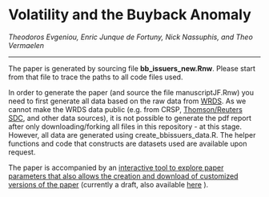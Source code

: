 # Volatility and the Buyback Anomaly
*Theodoros Evgeniou, Enric Junque de Fortuny, Nick Nassuphis, and Theo Vermaelen*

<hr>


The paper is generated by sourcing file **bb_issuers_new.Rnw**. Please start from that file to trace the paths to all code files used. 

In order to generate the paper (and source the file manuscriptJF.Rnw) you need to first generate all data based on the raw data from [WRDS](https://wrds-web.wharton.upenn.edu). As we cannot make the WRDS data public (e.g. from CRSP, [Thomson/Reuters SDC](http://thomsonreuters.com/en/products-services/financial/market-data/sdc-platinum.html),  and other data sources), it is not possible to generate the pdf report after only downloading/forking all files in this repository - at this stage. However, all data are generated using create_bbissuers_data.R. The helper functions and code that constructs are datasets used are available upon request. 

The paper is accompanied by an [interactive tool to explore paper parameters that also allows the creation and download of customized versions of the paper](https://inseaddataanalytics.shinyapps.io/index/) (currently a draft, also available [here](https://bda.insead.edu/BuybacksIssuers/) ).
